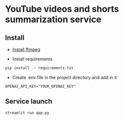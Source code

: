 # YouTube videos and shorts summarization service

## Install

- [Install ffmpeg](https://www.ffmpeg.org/download.html)

- Install requirements
```bash
pip install -r requirements.txt
```

- Create .env file in the project directory and add in it 

```
OPENAI_API_KEY="YOUR_OPENAI_KEY"
```

## Service launch

```bash
streamlit run app.py
```
